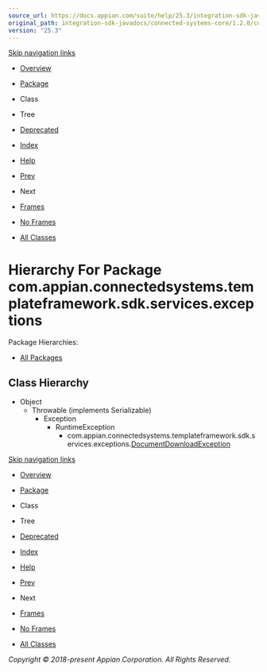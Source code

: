 ```yaml
---
source_url: https://docs.appian.com/suite/help/25.3/integration-sdk-javadocs/connected-systems-core/1.2.0/com/appian/connectedsystems/templateframework/sdk/services/exceptions/package-tree.html
original_path: integration-sdk-javadocs/connected-systems-core/1.2.0/com/appian/connectedsystems/templateframework/sdk/services/exceptions/package-tree.html
version: "25.3"
---
```


[Skip navigation links](#skip.navbar.top "Skip navigation links")

-   [Overview](../../../../../../../overview-summary.html)
-   [Package](package-summary.html)
-   Class
-   Tree
-   [Deprecated](../../../../../../../deprecated-list.html)
-   [Index](../../../../../../../index-all.html)
-   [Help](../../../../../../../help-doc.html)

-   [Prev](../../../../../../../com/appian/connectedsystems/templateframework/sdk/services/package-tree.html)
-   Next

-   [Frames](../../../../../../../index.html?com/appian/connectedsystems/templateframework/sdk/services/exceptions/package-tree.html)
-   [No Frames](package-tree.html)

-   [All Classes](../../../../../../../allclasses-noframe.html)

# Hierarchy For Package com.appian.connectedsystems.templateframework.sdk.services.exceptions

Package Hierarchies:

-   [All Packages](../../../../../../../overview-tree.html)

## Class Hierarchy

-   Object
    -   Throwable (implements Serializable)
        -   Exception
            -   RuntimeException
                -   com.appian.connectedsystems.templateframework.sdk.services.exceptions.[DocumentDownloadException](../../../../../../../com/appian/connectedsystems/templateframework/sdk/services/exceptions/DocumentDownloadException.html "class in com.appian.connectedsystems.templateframework.sdk.services.exceptions")

[Skip navigation links](#skip.navbar.bottom "Skip navigation links")

-   [Overview](../../../../../../../overview-summary.html)
-   [Package](package-summary.html)
-   Class
-   Tree
-   [Deprecated](../../../../../../../deprecated-list.html)
-   [Index](../../../../../../../index-all.html)
-   [Help](../../../../../../../help-doc.html)

-   [Prev](../../../../../../../com/appian/connectedsystems/templateframework/sdk/services/package-tree.html)
-   Next

-   [Frames](../../../../../../../index.html?com/appian/connectedsystems/templateframework/sdk/services/exceptions/package-tree.html)
-   [No Frames](package-tree.html)

-   [All Classes](../../../../../../../allclasses-noframe.html)

_Copyright © 2018-present Appian Corporation. All Rights Reserved._